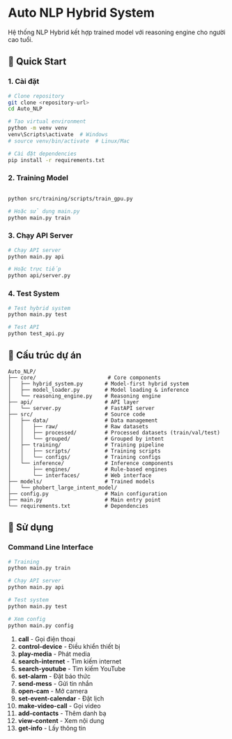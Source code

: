 # Auto NLP Hybrid System

Hệ thống NLP Hybrid kết hợp trained model với reasoning engine cho người cao tuổi.

## 🚀 Quick Start

### 1. Cài đặt
```bash
# Clone repository
git clone <repository-url>
cd Auto_NLP

# Tạo virtual environment
python -m venv venv
venv\Scripts\activate  # Windows
# source venv/bin/activate  # Linux/Mac

# Cài đặt dependencies
pip install -r requirements.txt
```

### 2. Training Model
```bash

python src/training/scripts/train_gpu.py

# Hoặc sử dụng main.py
python main.py train
```

### 3. Chạy API Server
```bash
# Chạy API server
python main.py api

# Hoặc trực tiếp
python api/server.py
```

### 4. Test System
```bash
# Test hybrid system
python main.py test

# Test API
python test_api.py
```

## 📁 Cấu trúc dự án

```
Auto_NLP/
├── core/                       # Core components
│   ├── hybrid_system.py       # Model-first hybrid system
│   ├── model_loader.py        # Model loading & inference
│   └── reasoning_engine.py    # Reasoning engine
├── api/                       # API layer
│   └── server.py              # FastAPI server
├── src/                       # Source code
│   ├── data/                  # Data management
│   │   ├── raw/               # Raw datasets
│   │   ├── processed/         # Processed datasets (train/val/test)
│   │   └── grouped/           # Grouped by intent
│   ├── training/              # Training pipeline
│   │   ├── scripts/           # Training scripts
│   │   └── configs/           # Training configs
│   └── inference/             # Inference components
│       ├── engines/           # Rule-based engines
│       └── interfaces/        # Web interface
├── models/                    # Trained models
│   └── phobert_large_intent_model/
├── config.py                  # Main configuration
├── main.py                    # Main entry point
└── requirements.txt           # Dependencies
```

## 🎯 Sử dụng

### Command Line Interface
```bash
# Training
python main.py train

# Chạy API server
python main.py api

# Test system
python main.py test

# Xem config
python main.py config
```



1. **call** - Gọi điện thoại
2. **control-device** - Điều khiển thiết bị
3. **play-media** - Phát media
4. **search-internet** - Tìm kiếm internet
5. **search-youtube** - Tìm kiếm YouTube
6. **set-alarm** - Đặt báo thức
7. **send-mess** - Gửi tin nhắn
8. **open-cam** - Mở camera
9. **set-event-calendar** - Đặt lịch
10. **make-video-call** - Gọi video
11. **add-contacts** - Thêm danh bạ
12. **view-content** - Xem nội dung
13. **get-info** - Lấy thông tin


